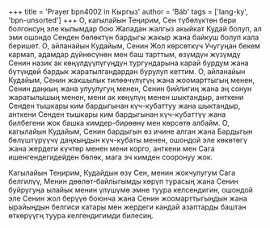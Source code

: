 +++
title = 'Prayer bpn4002 in Кыргыз'
author = 'Báb'
tags = ['lang-ky', 'bpn-unsorted']
+++
О, кагылайын Теңирим, Сен түбөлүктөн бери болгонсуң эле кылымдар бою Жападан жалгыз акыйкат Кудай болуп, ал эми ошондо Сенден бөлөктүн бардыгы жакыр жана байкуш болуп кала беришет. О, айланайын Кудайым, Сенин Жол көрсөткүч Учугуңан бекем кармап, адамдар дүйнөсүнөн мен баш тарттым, өзүмдүн жүзүмдү Сенин назик ак көңүлдүүлүгүңдүн тургундарына карай бурдум жана бүтүндөй бардык жаратылгандардан бурулуп кеттим. О, айланайын Кудайым, Сенин жакшылык тилөөчүлүгүң жана жоомарттыгың менен, Сенин даңкың жана улуулугуң менен, Сенин бийлигиң жана эң сонун жаратылышың менен, мени ак көңүлүң менен шыктандыр, анткени Сенден тышкары ким бардыгынан күч-кубаттуу жана шыктандыр, анткени Сенден тышкары ким бардыгынан күч-кубаттүү жана билбегени жок башка кимдер-бирөөнү мен көрсөтө албайм. О, кагылайын Кудайым, Сенин бардыгын өз ичине алган жана Бардыгын бөлүштүрүүчү даңкыңдын күч-кубаты менен, ошондой эле көкөтөгү жана жердеги күчтөр менен мени корго, анткени мен Сага ишенгендегидейден бөлөк, мага эч кимден сооронуу жок.

Кагылайын Теңирим, Кудайдын өзү Сен, менин жокчулугум Сага белгилүү, Менин дөөлөт-байлыгымды көрүп турасың жана Сенин буйругуңа ылайык менин үлүшүмө эмне туура келсендигин, ошондой эле Сенин жол берүүө боюнча жана Сенин жоомарттыгыңдын жана ырайыңдын белгиси катары мен жердеги кандай азаптарды баштан өткөрүүгң туура келгендигимди билесиң.
